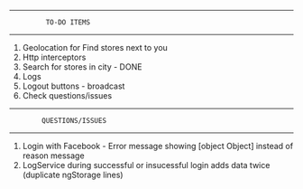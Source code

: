 ****************************************
             TO-DO ITEMS
****************************************

1. Geolocation for Find stores next to you
2. Http interceptors
3. Search for stores in city - DONE
4. Logs
5. Logout buttons - broadcast
6. Check questions/issues

****************************************
            QUESTIONS/ISSUES
****************************************
1. Login with Facebook - Error message showing [object Object] instead of reason message
2. LogService during successful or insucessful login adds data twice (duplicate ngStorage lines)
